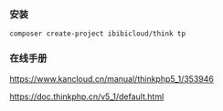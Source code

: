 ### 安装
~~~
composer create-project ibibicloud/think tp
~~~

### 在线手册
https://www.kancloud.cn/manual/thinkphp5_1/353946

https://doc.thinkphp.cn/v5_1/default.html